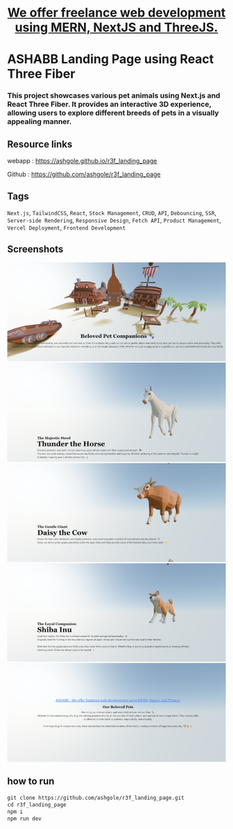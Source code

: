 <h1 align='center'>
<a href="https://ashabb.netlify.app/" target="_blank"> We offer freelance web development using MERN, NextJS and ThreeJS.</a>
</h1>

# ASHABB Landing Page using React Three Fiber

### This project showcases various pet animals using **Next.js** and **React Three Fiber**. It provides an interactive 3D experience, allowing users to explore different breeds of pets in a visually appealing manner.

## Resource links

webapp : <a href="https://ashgole.github.io/r3f_landing_page" target="_blank">https://ashgole.github.io/r3f_landing_page</a>

Github : <a href="https://github.com/ashgole/r3f_landing_page" target="_blank">https://github.com/ashgole/r3f_landing_page</a>

## Tags

`Next.js`, `TailwindCSS`, `React`, `Stock Management`, `CRUD`, `API`, `Debouncing`, `SSR`, `Server-side Rendering`, `Responsive Design`, `Fetch API`, `Product Management`, `Vercel Deployment`, `Frontend Development`



## Screenshots

![page 0](https://github.com/ashgole/r3f_landing_page/blob/main/screenshots/0.png)
![page 1](https://github.com/ashgole/r3f_landing_page/blob/main/screenshots/1.png)
![page 2](https://github.com/ashgole/r3f_landing_page/blob/main/screenshots/2.png)
![page 3](https://github.com/ashgole/r3f_landing_page/blob/main/screenshots/3.png)
![page 4](https://github.com/ashgole/r3f_landing_page/blob/main/screenshots/4.png)

## how to run

```
git clone https://github.com/ashgole/r3f_landing_page.git
cd r3f_landing_page
npm i
npm run dev
```

